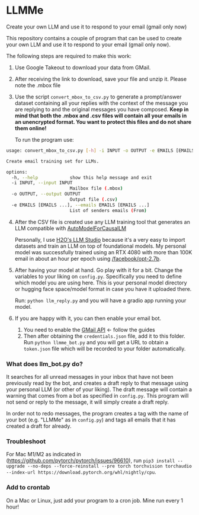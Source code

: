# LLMMe
Create your own LLM and use it to respond to your email (gmail only now)

This repository contains a couple of program that can be used to create your own LLM and use it to respond to your email (gmail only now).

The following steps are required to make this work:
1. Use Google Takeout to download your data from GMail.
2. After receiving the link to download, save your file and unzip it. Please note the .mbox file
4. Use the script `convert_mbox_to_csv.py` to generate a prompt/answer dataset containing all your replies with the context of the message you are replying to and the original messages you have composed. **Keep in mind that both the .mbox and .csv files will contain all your emails in an unencrypted format. You want to protect this files and do not share them online!**
   
    To run the program use: 
```bash
usage: convert_mbox_to_csv.py [-h] -i INPUT -o OUTPUT -e EMAILS [EMAILS ...]

Create email training set for LLMs.

options:
  -h, --help            show this help message and exit
  -i INPUT, --input INPUT
                        Mailbox file (.mbox)
  -o OUTPUT, --output OUTPUT
                        Output file (.csv)
  -e EMAILS [EMAILS ...], --emails EMAILS [EMAILS ...]
                        List of senders emails (From)
```

4. After the CSV file is created use any LLM training tool that generates an LLM compatible with [AutoModelForCausalLM](https://huggingface.co/transformers/v3.5.1/model_doc/auto.html#automodelforcausallm)

    Personally, I use [H2O's LLM Studio](https://github.com/h2oai/h2o-llmstudio) because it's a very easy to import datasets and train an LLM on top of foundational models. 
    My personal model was successfully trained using an RTX 4080 with more than 100K email in about an hour per epoch using [/facebook/opt-2.7b](https://huggingface.co/facebook/opt-2.7b).
5. After having your model at hand. Go play with it for a bit. Change the variables to your liking on `config.py`. Specifically you need to define which model you are using here. This is your personal model directory or hugging face space/model format in case you have it uploaded there.

    Run: `python llm_reply.py` and you will have a gradio app running your model.
6. If you are happy with it, you can then enable your email bot.
   1. You need to enable the [GMail API](https://developers.google.com/gmail/api/quickstart/python) <- follow the guides
   2. Then after obtaining the `credentials.json` file, add it to this folder. Run `python llmme_bot.py` and you will get a URL to obtain a `token.json` file which will be recorded to your folder automatically.
   
### What does llm_bot.py do?

It searches for all unread messages in your inbox that have not been previously read by the bot, and creates a draft reply to that message using your personal LLM (or other of your liking). The draft message will contain a warning that comes from a bot as specified in `config.py`. This program will not send or reply to the message, it will simply create a draft reply.

In order not to redo messages, the program creates a tag with the name of your bot (e.g. "LLMMe" as in `config.py`) and tags all emails that it has created a draft for already. 

### Troubleshoot

For Mac M1/M2 as indicated in (https://github.com/pytorch/pytorch/issues/96610), run `pip3 install --upgrade --no-deps --force-reinstall --pre torch torchvision torchaudio --index-url https://download.pytorch.org/whl/nightly/cpu`.

### Add to crontab

On a Mac or Linux, just add your program to a cron job. Mine run every 1 hour!